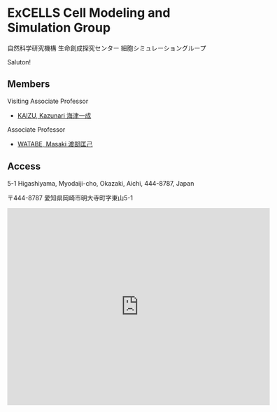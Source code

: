 # ExCELLS Cell Modeling and Simulation Group

自然科学研究機構 生命創成探究センター 細胞シミュレーショングループ

Saluton!

## Members

Visiting Associate Professor

- [KAIZU, Kazunari 海津一成](https://orcid.org/0000-0003-1982-538X)

Associate Professor

- [WATABE, Masaki 渡部匡己](https://orcid.org/0000-0002-9683-7635)

## Access

5-1 Higashiyama, Myodaiji-cho, Okazaki, Aichi, 444-8787, Japan

〒444-8787 愛知県岡崎市明大寺町字東山5-1

<iframe src="https://www.google.com/maps/embed?pb=!1m18!1m12!1m3!1d3270.495903052615!2d137.1743584!3d34.944177499999995!2m3!1f0!2f0!3f0!3m2!1i1024!2i768!4f13.1!3m3!1m2!1s0x6004bde97e17eadd%3A0xe39cd37fe7ea4aad!2z6Ieq54S256eR5a2m56CU56m25qmf5qeLIOeUn-WRveWJteaIkOaOoueptuOCu-ODs-OCv-ODvO-8iEV4Q0VMTFPvvIk!5e0!3m2!1sja!2sjp!4v1680162668915!5m2!1sja!2sjp" width="600" height="450" style="border:0;" allowfullscreen="" loading="lazy" referrerpolicy="no-referrer-when-downgrade"></iframe>
